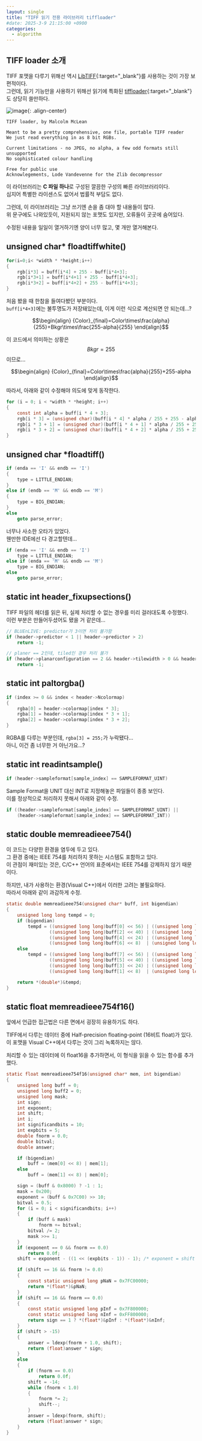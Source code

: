 ```yaml
---
layout: single
title: "TIFF 읽기 전용 라이브러리 tiffloader"
#date: 2025-3-9 21:15:00 +0900
categories:
  - algorithm
---
```


## TIFF loader 소개

TIFF 포맷을 다루기 위해선 역시 [LibTIFF](https://gitlab.com/libtiff/libtiff/){:target="_blank"}를 사용하는 것이 가장 보편적이다.\
그런데, 읽기 기능만을 사용하기 위해선 읽기에 특화된 [tiffloader](https://github.com/MalcolmMcLean/tiffloader){:target="_blank"}도 상당히 쓸만하다.

![image](</images/2025-03-09/tiffloader_Bs64_Q.png>){: .align-center}

```text
TIFF loader, by Malcolm McLean

Meant to be a pretty comprehensive, one file, portable TIFF reader
We just read everything in as 8 bit RGBs.

Current limitations - no JPEG, no alpha, a few odd formats still
unsupported
No sophisticated colour handling

Free for public use
Acknowlegements, Lode Vandevenne for the Zlib decompressor
```

이 라이브러리는 **C 파일 하나**로 구성된 깔끔한 구성의 빠른 라이브러리이다.\
심지어 특별한 라이센스도 없어서 법률적 부담도 없다.

그런데, 이 라이브러리는 그냥 쓰기엔 손을 좀 대야 할 내용들이 많다.\
위 문구에도 나와있듯이, 지원되지 않는 포맷도 있지만, 오류들이 곳곳에 숨어있다.

수정된 내용을 일일이 열거하기엔 양이 너무 많고, 몇 개만 열거해본다.

## unsigned char* floadtiffwhite()

```c
for(i=0;i< *width * *height;i++)
{
    rgb[i*3] = buff[i*4] + 255 - buff[i*4+3];
    rgb[i*3+1] = buff[i*4+1] + 255 - buff[i*4+3];
    rgb[i*3+2] = buff[i*4+2] + 255 - buff[i*4+3]; 
}
```

처음 봤을 때 한참을 들여다봤던 부분이다.\
`buff[i*4+3]`에는 불투명도가 저장돼있는데, 이게 이런 식으로 계산되면 안 되는데...?

$$\begin{align}
{Color}_{final}=Color\times\frac{alpha}{255}+Bkgr\times\frac{255-alpha}{255}
\end{align}$$

이 코드에서 의미하는 상황은 $$Bkgr = 255$$ 이므로...

$$\begin{align}
{Color}_{final}=Color\times\frac{alpha}{255}+255-alpha
\end{align}$$

따라서, 아래와 같이 수정해야 의도에 맞게 동작한다.

```c
for (i = 0; i < *width * *height; i++)
{
    const int alpha = buff[i * 4 + 3];
    rgb[i * 3] = (unsigned char)(buff[i * 4] * alpha / 255 + 255 - alpha);
    rgb[i * 3 + 1] = (unsigned char)(buff[i * 4 + 1] * alpha / 255 + 255 - alpha);
    rgb[i * 3 + 2] = (unsigned char)(buff[i * 4 + 2] * alpha / 255 + 255 - alpha);
}
```

## unsigned char *floadtiff()

```c
if (enda == 'I' && endb == 'I')
{
    type = LITTLE_ENDIAN;
}
else if (endb == 'M' && endb == 'M')
{
    type = BIG_ENDIAN;
}
else
    goto parse_error;
```

너무나 사소한 오타가 있었다.\
웬만한 IDE에선 다 경고할텐데...

```c
if (enda == 'I' && endb == 'I')
    type = LITTLE_ENDIAN;
else if (enda == 'M' && endb == 'M')
    type = BIG_ENDIAN;
else
    goto parse_error;
```

## static int header_fixupsections()

TIFF 파일의 헤더를 읽은 뒤, 실제 처리할 수 없는 경우를 미리 걸러대도록 수정했다.\
이런 부분은 만들어두셨어도 됐을 거 같은데...

```c
// BLUEnLIVE: predictor가 3이면 처리 불가함
if (header->predictor < 1 || header->predictor > 2)
    return -1;

// planer == 2인데, tiled인 경우 처리 불가
if (header->planarconfiguration == 2 && header->tilewidth > 0 && header->tileheight > 0)
    return -1;
```

## static int paltorgba()

```c
if (index >= 0 && index < header->Ncolormap)
{
    rgba[0] = header->colormap[index * 3];
    rgba[1] = header->colormap[index * 3 + 1];
    rgba[2] = header->colormap[index * 3 + 2];
}
```

RGBA를 다루는 부분인데, `rgba[3] = 255;`가 누락됐다...\
아니, 이건 좀 너무한 거 아닌가요...?

## static int readintsample()

```c
if (header->sampleformat[sample_index] == SAMPLEFORMAT_UINT)
```

Sample Format을 UNIT 대신 INT로 지정해놓은 파일들이 종종 보인다.\
이를 정상적으로 처리하지 못해서 아래와 같이 수정.

```c
if ((header->sampleformat[sample_index] == SAMPLEFORMAT_UINT) ||
    (header->sampleformat[sample_index] == SAMPLEFORMAT_INT))
```

## static double memreadieee754()

이 코드는 다양한 환경을 염두에 두고 있다.\
그 환경 중에는 IEEE 754를 처리하지 못하는 시스템도 포함하고 있다.\
이 관점이 재미있는 것은, C/C++ 언어의 표준에서는 IEEE 754를 강제하지 않기 때문이다.

하지만, 내가 사용하는 환경(Visual C++)에서 이러한 고려는 불필요하다.\
따라서 아래와 같이 과감하게 수정.

```c
static double memreadieee754(unsigned char* buff, int bigendian)
{
    unsigned long long tempd = 0;
    if (bigendian)
        tempd = ((unsigned long long)buff[0] << 56) | ((unsigned long long)buff[1] << 48) |
                ((unsigned long long)buff[2] << 40) | ((unsigned long long)buff[3] << 32) |
                ((unsigned long long)buff[4] << 24) | ((unsigned long long)buff[5] << 16) |
                ((unsigned long long)buff[6] << 8)  | (unsigned long long)buff[7];
    else
        tempd = ((unsigned long long)buff[7] << 56) | ((unsigned long long)buff[6] << 48) |
                ((unsigned long long)buff[5] << 40) | ((unsigned long long)buff[4] << 32) |
                ((unsigned long long)buff[3] << 24) | ((unsigned long long)buff[2] << 16) |
                ((unsigned long long)buff[1] << 8)  | (unsigned long long)buff[0];

    return *(double*)&tempd;
}
```

## static float memreadieee754f16()

앞에서 언급한 접근법은 다른 면에서 굉장히 유용하기도 하다.

TIFF에서 다루는 데이터 중에 Half-precision floating-point (16비트 float)가 있다.\
이 포맷을 Visual C++에서 다루는 것이 그리 녹록하지는 않다.

처리할 수 있는 데이터에 이 float16을 추가하면서, 이 형식을 읽을 수 있는 함수를 추가했다.

```c
static float memreadieee754f16(unsigned char* mem, int bigendian)
{
    unsigned long buff = 0;
    unsigned long buff2 = 0;
    unsigned long mask;
    int sign;
    int exponent;
    int shift;
    int i;
    int significandbits = 10;
    int expbits = 5;
    double fnorm = 0.0;
    double bitval;
    double answer;

    if (bigendian)
        buff = (mem[0] << 8) | mem[1];
    else
        buff = (mem[1] << 8) | mem[0];

    sign = (buff & 0x8000) ? -1 : 1;
    mask = 0x200;
    exponent = (buff & 0x7C00) >> 10;
    bitval = 0.5;
    for (i = 0; i < significandbits; i++)
    {
        if (buff & mask)
            fnorm += bitval;
        bitval /= 2;
        mask >>= 1;
    }
    if (exponent == 0 && fnorm == 0.0)
        return 0.0f;
    shift = exponent - ((1 << (expbits - 1)) - 1); /* exponent = shift + bias */

    if (shift == 16 && fnorm != 0.0)
    {
        const static unsigned long pNaN = 0x7FC00000;
        return *(float*)&pNaN;
    }
    if (shift == 16 && fnorm == 0.0)
    {
        const static unsigned long pInf = 0x7F800000;
        const static unsigned long nInf = 0xFF800000;
        return sign == 1 ? *(float*)&pInf : *(float*)&nInf;
    }
    if (shift > -15)
    {
        answer = ldexp(fnorm + 1.0, shift);
        return (float)answer * sign;
    }
    else
    {
        if (fnorm == 0.0)
            return 0.0f;
        shift = -14;
        while (fnorm < 1.0)
        {
            fnorm *= 2;
            shift--;
        }
        answer = ldexp(fnorm, shift);
        return (float)answer * sign;
    }
}
```
